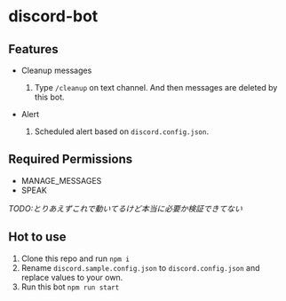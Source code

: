 # discord-bot

## Features

- Cleanup messages
  1. Type `/cleanup` on text channel. And then messages are deleted by this bot.

- Alert
  1. Scheduled alert based on `discord.config.json`. 

## Required Permissions

- MANAGE_MESSAGES
- SPEAK

*TODO:とりあえずこれで動いてるけど本当に必要か検証できてない*

## Hot to use

1. Clone this repo and run `npm i`
1. Rename `discord.sample.config.json` to `discord.config.json` and replace values to your own.
1. Run this bot `npm run start`
